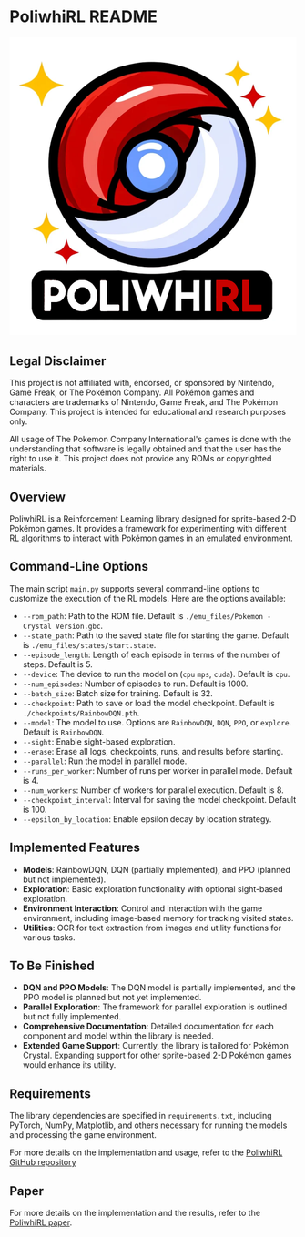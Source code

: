 # PoliwhiRL README

![PoliwhiRL](./images/logo.png)

## Legal Disclaimer
This project is not affiliated with, endorsed, or sponsored by Nintendo, Game
Freak, or The Pokémon Company. All Pokémon games and characters are trademarks
of Nintendo, Game Freak, and The Pokémon Company. This project is intended for
educational and research purposes only.

All usage of The Pokemon Company International's games is done with the
understanding that software is legally obtained and that the user has the right to use it. This project does not provide any ROMs or copyrighted materials.

## Overview
PoliwhiRL is a Reinforcement Learning library designed for sprite-based 2-D Pokémon games. It provides a framework for experimenting with different RL algorithms to interact with Pokémon games in an emulated environment.

## Command-Line Options
The main script `main.py` supports several command-line options to customize the execution of the RL models. Here are the options available:

- `--rom_path`: Path to the ROM file. Default is `./emu_files/Pokemon - Crystal Version.gbc`.
- `--state_path`: Path to the saved state file for starting the game. Default is `./emu_files/states/start.state`.
- `--episode_length`: Length of each episode in terms of the number of steps. Default is 5.
- `--device`: The device to run the model on (`cpu` `mps`, `cuda`). Default is `cpu`.
- `--num_episodes`: Number of episodes to run. Default is 1000.
- `--batch_size`: Batch size for training. Default is 32.
- `--checkpoint`: Path to save or load the model checkpoint. Default is `./checkpoints/RainbowDQN.pth`.
- `--model`: The model to use. Options are `RainbowDQN`, `DQN`, `PPO`, or `explore`. Default is `RainbowDQN`.
- `--sight`: Enable sight-based exploration.
- `--erase`: Erase all logs, checkpoints, runs, and results before starting.
- `--parallel`: Run the model in parallel mode.
- `--runs_per_worker`: Number of runs per worker in parallel mode. Default is 4.
- `--num_workers`: Number of workers for parallel execution. Default is 8.
- `--checkpoint_interval`: Interval for saving the model checkpoint. Default is 100.
- `--epsilon_by_location`: Enable epsilon decay by location strategy.

## Implemented Features
- **Models**: RainbowDQN, DQN (partially implemented), and PPO (planned but not implemented).
- **Exploration**: Basic exploration functionality with optional sight-based exploration.
- **Environment Interaction**: Control and interaction with the game environment, including image-based memory for tracking visited states.
- **Utilities**: OCR for text extraction from images and utility functions for various tasks.

## To Be Finished
- **DQN and PPO Models**: The DQN model is partially implemented, and the PPO model is planned but not yet implemented.
- **Parallel Exploration**: The framework for parallel exploration is outlined but not fully implemented.
- **Comprehensive Documentation**: Detailed documentation for each component and model within the library is needed.
- **Extended Game Support**: Currently, the library is tailored for Pokémon Crystal. Expanding support for other sprite-based 2-D Pokémon games would enhance its utility.

## Requirements
The library dependencies are specified in `requirements.txt`, including PyTorch, NumPy, Matplotlib, and others necessary for running the models and processing the game environment.

For more details on the implementation and usage, refer to the [PoliwhiRL GitHub
repository](https://github.com/AoifeHughes/PoliwhiRL)

## Paper
For more details on the implementation and the results, refer to the [PoliwhiRL paper](./paper/paper.pdf).